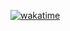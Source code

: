 [![wakatime](https://wakatime.com/badge/user/4c9ccc3e-d5bf-442d-b1bf-b90d195d83f2.svg)](https://wakatime.com/@4c9ccc3e-d5bf-442d-b1bf-b90d195d83f2)
